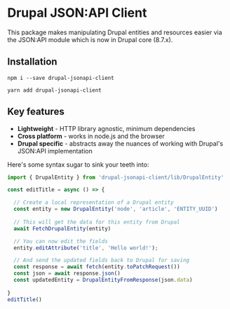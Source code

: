 # Drupal JSON:API Client

This package makes manipulating Drupal entities and resources easier via the JSON:API module which is now in Drupal core (8.7.x).

## Installation
```
npm i --save drupal-jsonapi-client
```

```
yarn add drupal-jsonapi-client
```

## Key features
- **Lightweight** - HTTP library agnostic, minimum dependencies
- **Cross platform** - works in node.js and the browser
- **Drupal specific** - abstracts away the nuances of working with Drupal's JSON:API implementation

Here's some syntax sugar to sink your teeth into:

```js
import { DrupalEntity } from 'drupal-jsonapi-client/lib/DrupalEntity'

const editTitle = async () => {

  // Create a local representation of a Drupal entity
  const entity = new DrupalEntity('node', 'article', 'ENTITY_UUID')
  
  // This will get the data for this entity from Drupal
  await FetchDrupalEntity(entity)

  // You can now edit the fields
  entity.editAttribute('title', 'Hello world!');

  // And send the updated fields back to Drupal for saving
  const response = await fetch(entity.toPatchRequest())
  const json = await response.json()
  const updatedEntity = DrupalEntityFromResponse(json.data)
  
}
editTitle()
```
